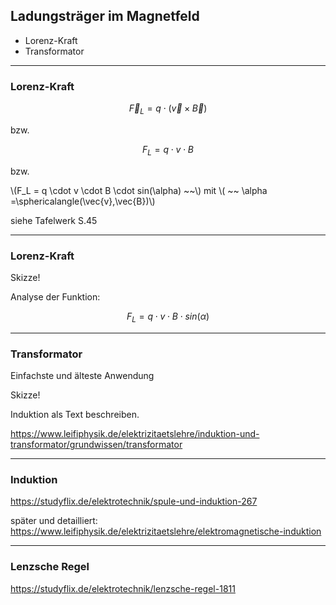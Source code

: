 ## Ladungsträger im Magnetfeld

- Lorenz-Kraft
- Transformator

---

### Lorenz-Kraft

$$
\vec{F}_L = q \cdot ( \vec{v} \times \vec{B})
$$

bzw.

$$
F_L = q \cdot v \cdot B
$$

bzw.

\\(F_L = q \cdot v \cdot B \cdot sin(\alpha) ~~\\) mit \\( ~~ \alpha =\sphericalangle(\vec{v},\vec{B})\\)

siehe Tafelwerk S.45

---

### Lorenz-Kraft

Skizze!

Analyse der Funktion:

$$
F_L = q \cdot v \cdot B \cdot sin(\alpha)
$$

---

### Transformator

Einfachste und älteste Anwendung

Skizze!

Induktion als Text beschreiben.

https://www.leifiphysik.de/elektrizitaetslehre/induktion-und-transformator/grundwissen/transformator

---

### Induktion

https://studyflix.de/elektrotechnik/spule-und-induktion-267

später und detailliert: https://www.leifiphysik.de/elektrizitaetslehre/elektromagnetische-induktion

---

### Lenzsche Regel

https://studyflix.de/elektrotechnik/lenzsche-regel-1811